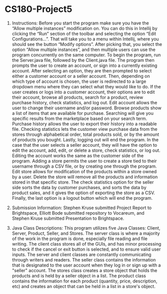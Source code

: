 # CS180-Project5

1. Instructions: Before you start the program make sure you have the “Allow multiple instances” modification on. You can do this in Intellij by clicking the “Run” section of the toolbar and selecting the option “Edit Configurations…”. That will take you to a menu within Intellij, where you should see the button “Modify options”. After picking that, you select the option “Allow multiple instances”, and then multiple users can use the program concurrently on the same computer. To begin the program, run the Server.java file, followed by the Client.java file. The program then prompts the user to create an account, or sign into a currently existing account. After selecting an option, they are then prompted to select either a customer account or a seller account. Then, depending on which type of account is chosen, the user is redirected to a large dropdown menu where they can select what they would like to do. If the user creates or logs into a customer account, their options are to edit their account, browse all products, search for a product, review purchase history, check statistics, and log out. Edit account allows the user to change their username and/or password. Browse products show a list of items that are available for purchase. Searching will give you specific results from the marketplace based on your search term. Purchase history allows the user to export their history into a readable file. Checking statistics lets the customer view purchase data from the stores through alphabetical order, total products sold, or by the amount of products you bought. Lastly, logging out will end the program. In the case that the user selects a seller account, they will have the option to edit the account, add, edit, or delete a store, check statistics, or log out. Editing the account works the same as the customer side of the program. Adding a store permits the user to create a store tied to their username through a CSV file, or by creating one through the program. Edit store allows for modification of the products within a store owned by a user. Delete the store will remove all the products and information stored in that specific store. The check statistics option for the seller side sorts the data by customer purchases, and sorts the data by product sales, and it gives the option of exporting the store as a CSV. Finally, the last option is a logout button which will end the program.   

2. Submission Information: Stephen Kruse submitted Project Report to Brightspace, Elliott Bode submitted repository to Vocareum, and Stephen Kruse submitted Presentation to Brightspace.

3. Java Class Descriptions: This program utilizes five Java Classes: Client, Server, Product, Seller, and Stores. The server class is where a majority of the work in the program is done, especially file reading and file writing. The client class stores all of the GUIs, and has minor processing to check if the cancel or exit button is selected, and to ensure valid user inputs. The server and client classes are constantly communicating through writers and readers. The seller class contains the information that is designated to the user account when they log in or sign up with a "seller" account. The stores class creates a store object that holds the products and is held by a seller object in a list. The product class contains the information for each product (quantity, price, description, etc) and creates an object that can be held in a list in a store's object.

